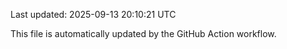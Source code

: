 Last updated: 2025-09-13 20:10:21 UTC

This file is automatically updated by the GitHub Action workflow.
